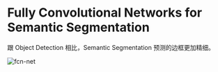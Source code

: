 # Fully Convolutional Networks for Semantic Segmentation

跟 Object Detection 相比，Semantic Segmentation 预测的边框更加精细。

![fcn-net](https://github.com/quinwu/roadmap/blob/master/paper/FCN/fcn-net.png)